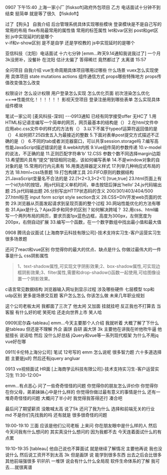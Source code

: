 0907 下午15:40
上海一家小厂 [fisksoft]政府外包项目 乙方 电话面试十分钟不到结束 挺简单 就是等了很久
【fiskdoft】

过了【狗头】
自我介绍 
后台管理系统具体实现哪些模块
登录模块是不是自己写的 
常用的布局
flex布局最常用的属性值
常用的标签属性
let和var区别
post和get区别
js中实现延时的是哪个                
v-if和v-show区别
是不是自学 还是学校教的
js中实现延时的是哪个




亚信科技（沈阳）电话面试 十六七分钟
[emm...昨天9.14通知我说我过了] 一个月3k没房补，没餐补 在沈阳 估计太偏了 答得稀烂 竟然都过了 太离谱
15:57

全问项目
自我介绍
vue生命周期具体项目哪用过哪些 什么场景
vuex怎么实现使用 具体项目
state mutations actions
组件通信方式 
props哪些特殊地方 props传值改变值怎么改变 

权限设计   怎么设计权限    用户登录怎么实现
怎么优化页面 初次渲染怎么优化                              ====>性能优化！！！！！！
影视天空项目 登录注册用到哪些表单 怎么实现具体组件模块





笔试一家公司  [麦风科技-深圳]       ---0913通知 已经有同学接受offer 无HC了
1.用HTML标记语言编写一个简单的网页，网页最基本的结构是（）
2.在html文件中应用abc.css文件中的样式的方法有（）
3.以下不属于typeof运算符返回值的是（）
4.如何把7.25四舍五入为最接近的整数
5.下面对表单post提交方式描述不正确的是（）
6.不同的tab或者浏览器窗口，可以共享session.storage吗
7.编写高性能JavaScript描述错误的是
8.webkit内核
9.Vue组件简的参数传递
10.v-model的说法，不正确的是
11.正则匹配字符串‘b'
12.CSS 参数个数不同选择margin边距
13.希望图片具有“提交”按钮相同功能，该如何编写表单
14.不是window对象的自对象的是
15.常用的行内元素有
16.用类选择器定义样式
17.列举几种响应式布局的方法
18.html+css场景题
19.打包构建工具
20.FIFO原则的数据结构
21.JavaScript变量名不合法的是
22.[1<2<3,3<2<1]                            [true,true]
23.html页面上有一个id为b1的按钮，用js代码定义单机时间，单击按钮后弹出’hello‘
24.js代码输出题
25.js代码输出题
26.分别写出HTTP状态码的含义 200/301/403/404/500
27.html标签 input form script style section含义
28.CSS+DIV开发web页面的优势
29.浏览器从页面发起请求到呈现页面的整个过程
30.网站性能优化的方法有哪些
31.Ajax是什么？Ajax异步和同步的区别？如何解决跨域？
32.用css、html编写一个两列布局的网页，要求页面1px蓝色边框，高度为300px，左侧宽度为200px，右侧自动扩展
33.编写一个函数，在一个数字数组中找出最小值和最大值


0908 腾讯会议面试 [上海商学云科技有限公司]-技术支持实习生-客户运营实习生
很多场景题

还问了react和vue区别
你觉得你的最大的优点、缺点是什么
你做过最伟大的一件事是什么
css阴影属性             
> 1、text-shadow属性,可实现文字阴影效果;2、box-shadow属性,可实现边框阴影效果;3、filter属性,需要和drop-shadow()函数一起使用,可给图像设置一个阴影效果。

c语言常见数据结构
浏览器输入网址到显示过程 涉及哪些硬件
七层模型 tcp和udp区别
更多是场景交互题 客户怎么怎么 你该怎么做 
未来几年职业规划

这个公司老板太闲 我都面了三次了 他太闲 又加面 挂就挂吧 反正我也不打算去 当客服 有什么好的呢 笑死哈 还走向世界上市 笑人哈

0909[尼尔森-tableau]
emm...今天主要那个人介绍 我就听着 大概了解了下什么是tableau 但还是不理解
外企 画饼 自研 画大饼 3k 主要他在讲我在听他吹牛逼 他 挺擅长 说话哈 然后 没什么好总结 jQuery和vue等一系列现代框架 为什么不用jq vue好在哪

0911[卡伦特上海分公司]  笔试 
12号写的 emm 怎么说呢 很多智力题 六十多道选择题 主要是js的 然后还有jquery angluar

0913 vx视频面试 HR面 [上海商学云科技有限公司]-技术支持实习生-客户运营实习生  11:30-12:00+

emm...有点恶心 问了一些奇奇怪怪的问题 你觉得你的朋友怎么评价你 你觉得你在你父母，弟弟妹妹心中是什么样的
你觉得你做过最有意义的事情是什么 还有一堆奇奇怪怪的问题 大概问了半小时 我觉得我答得还行 凑合吧

最后问了期望薪资 没敢喊太高 说了5k 还问了我为什么 选择和前端无关的行业 md 不是你们先找我的吗 
还有就是 很多很奇怪的问题 

19:00-19:10 三面 应该是他们公司老板 上来问 你在朋友眼中是什么样的人 然后 今天问我有什么想问的 其实真没什么想问的 因为我都不去 今天连着面试什么的有点累

19:10-19:35 [tableau] 他自己说也不算面试 就是继续了解情况 主要他再说 我也没说什么 然后说工资开不到太高 3k 但是画饼 说 能学到很多东西 出去之后会比很多其他前端强很多 叭叭叭 一堆饼 说会有什么什么全局观 软件生命体系的了解 我可去....就很离谱 

